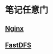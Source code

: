# 笔记任意门

## [Nginx](https://github.com/yueyue-Yan/Micro-service-notes/tree/nginx)
## [FastDFS](https://github.com/yueyue-Yan/Micro-service-notes/tree/fastdfs)



